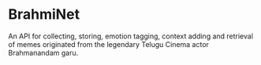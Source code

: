 # BrahmiNet
An API for collecting, storing, emotion tagging, context adding and retrieval of memes originated from the legendary Telugu Cinema actor Brahmanandam garu. 
